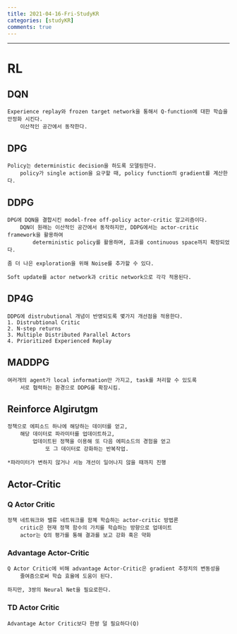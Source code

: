 ```yaml
---
title: 2021-04-16-Fri-StudyKR
categories: [studyKR]
comments: true
---
```

-------------------------------------------------------------------------------

# RL

## DQN
```
Experience replay와 frozen target network을 통해서 Q-function에 대한 학습을 안정화 시킨다.
    이산적인 공간에서 동작한다.
```

## DPG
```
Policy는 deterministic decision을 하도록 모델링한다. 
    policy가 single action을 요구할 때, policy function의 gradient를 계산한다.

```

## DDPG
```
DPG에 DQN을 결합시킨 model-free off-policy actor-critic 알고리즘이다.
    DQN이 원래는 이산적인 공간에서 동작하지만, DDPG에서는 actor-critic framework을 활용하여
        deterministic policy를 활용하며, 효과를 continuous space까지 확장되었다.

좀 더 나은 exploration을 위해 Noise를 추가할 수 있다.

Soft update를 actor network과 critic network으로 각각 적용된다.
```

## DP4G
```
DDPG에 distrubutional 개념이 반영되도록 몇가지 개선점을 적용한다.
1. Distrubtional Critic
2. N-step returns
3. Multiple Distributed Parallel Actors
4. Prioritized Experienced Replay
```

## MADDPG
```
여러개의 agent가 local information만 가지고, task를 처리할 수 있도록 
    서로 협력하는 환경으로 DDPG를 확장시킴.
```
## Reinforce Algirutgm
```
정책으로 에피소드 하나에 해당하는 데이터를 얻고, 
    해당 데이터로 파라미터를 업데이트하고,
        업데이트된 정책을 이용해 또 다음 에피소드의 경험을 얻고
            또 그 데이터로 강화하는 반복작업.

*파라미터가 변하지 않거나 서능 개선이 일어나지 않을 때까지 진행
```

## Actor-Critic
### Q Actor Critic
```
정책 네트워크와 밸류 네트워크를 함꼐 학습하는 actor-critic 방법론
    critic은 현재 정책 함수의 가치를 학습하는 방향으로 업데이트
    actor는 Q의 평가를 통해 결과를 보고 강화 혹은 약화
```

### Advantage Actor-Critic
```
Q Actor Critic에 비해 advantage Actor-Critic은 gradient 추정치의 변동성을
    줄여즘으로써 학습 효율에 도움이 된다.

하지만, 3쌍의 Neural Net을 필요로한다.
```

### TD Actor Critic
```
Advantage Actor Critic보다 한쌍 덜 필요하다(Q)
```

